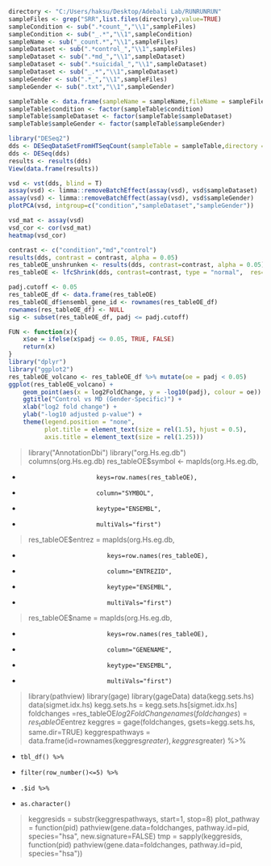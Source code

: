 ```R
directory <- "C:/Users/haksu/Desktop/Adebali Lab/RUNRUNRUN"
sampleFiles <- grep("SRR",list.files(directory),value=TRUE)
sampleCondition <- sub(".*count_","\\1",sampleFiles)
sampleCondition <- sub("_.*","\\1",sampleCondition)
sampleName <- sub("_count.*","\\1",sampleFiles)
sampleDataset <- sub(".*control_","\\1",sampleFiles)
sampleDataset <- sub(".*md_","\\1",sampleDataset)
sampleDataset <- sub(".*suicidal_","\\1",sampleDataset)
sampleDataset <- sub("_.*","\\1",sampleDataset)
sampleGender <- sub(".*_","\\1",sampleFiles)
sampleGender <- sub(".txt","\\1",sampleGender)
```

```R
sampleTable <- data.frame(sampleName = sampleName,fileName = sampleFiles,condition = sampleCondition, sampleDataset = sampleDataset, sampleGender=sampleGender)
sampleTable$condition <- factor(sampleTable$condition)
sampleTable$sampleDataset <- factor(sampleTable$sampleDataset)
sampleTable$sampleGender <- factor(sampleTable$sampleGender)
```

```R
library("DESeq2")
dds <- DESeqDataSetFromHTSeqCount(sampleTable = sampleTable,directory = directory,design= ~ sampleDataset + sampleGender + condition)
dds <- DESeq(dds)
results <- results(dds)
View(data.frame(results))
```

```R
vsd <- vst(dds, blind = T)
assay(vsd) <- limma::removeBatchEffect(assay(vsd), vsd$sampleDataset)
assay(vsd) <- limma::removeBatchEffect(assay(vsd), vsd$sampleGender)
plotPCA(vsd, intgroup=c("condition","sampleDataset","sampleGender"))
```

```R
vsd_mat <- assay(vsd)
vsd_cor <- cor(vsd_mat) 
heatmap(vsd_cor)
```

```R
contrast <- c("condition","md","control")
results(dds, contrast = contrast, alpha = 0.05)
res_tableOE_unshrunken <- results(dds, contrast=contrast, alpha = 0.05)
res_tableOE <- lfcShrink(dds, contrast=contrast, type = "normal",  res=res_tableOE_unshrunken)
```

```R
padj.cutoff <- 0.05
res_tableOE_df <- data.frame(res_tableOE)
res_tableOE_df$ensembl_gene_id <- rownames(res_tableOE_df)
rownames(res_tableOE_df) <- NULL
sig <- subset(res_tableOE_df, padj <= padj.cutoff)
```

```R
FUN <- function(x){
    x$oe = ifelse(x$padj <= 0.05, TRUE, FALSE)
    return(x)
}
library("dplyr")
library("ggplot2")
res_tableOE_volcano <- res_tableOE_df %>% mutate(oe = padj < 0.05)
ggplot(res_tableOE_volcano) +
    geom_point(aes(x = log2FoldChange, y = -log10(padj), colour = oe)) +
    ggtitle("Control vs MD (Gender-Specific)") +
    xlab("log2 fold change") + 
    ylab("-log10 adjusted p-value") +
    theme(legend.position = "none",
          plot.title = element_text(size = rel(1.5), hjust = 0.5),
          axis.title = element_text(size = rel(1.25)))
```

> library("AnnotationDbi")
> library("org.Hs.eg.db")
> columns(org.Hs.eg.db)
> res_tableOE$symbol <- mapIds(org.Hs.eg.db,
+                          keys=row.names(res_tableOE), 
+                          column="SYMBOL",
+                          keytype="ENSEMBL",
+                          multiVals="first")
> res_tableOE$entrez = mapIds(org.Hs.eg.db,
+                             keys=row.names(res_tableOE), 
+                             column="ENTREZID",
+                             keytype="ENSEMBL",
+                             multiVals="first")
> res_tableOE$name =   mapIds(org.Hs.eg.db,
+                             keys=row.names(res_tableOE), 
+                             column="GENENAME",
+                             keytype="ENSEMBL",
+                             multiVals="first")
> library(pathview)
> library(gage)
> library(gageData)
> data(kegg.sets.hs)
> data(sigmet.idx.hs)
> kegg.sets.hs = kegg.sets.hs[sigmet.idx.hs]
> foldchanges =res_tableOE$log2FoldChange
> names(foldchanges) = res_tableOE$entrez
> keggres = gage(foldchanges, gsets=kegg.sets.hs, same.dir=TRUE)
> keggrespathways = data.frame(id=rownames(keggres$greater), keggres$greater) %>% 
+     tbl_df() %>% 
+     filter(row_number()<=5) %>% 
+     .$id %>% 
+     as.character()
> keggresids = substr(keggrespathways, start=1, stop=8)
> plot_pathway = function(pid) pathview(gene.data=foldchanges, pathway.id=pid, species="hsa", new.signature=FALSE)
> tmp = sapply(keggresids, function(pid) pathview(gene.data=foldchanges, pathway.id=pid, species="hsa"))
